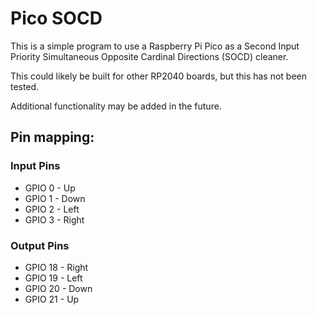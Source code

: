 # Pico SOCD

This is a simple program to use a Raspberry Pi Pico as a Second Input Priority Simultaneous Opposite Cardinal Directions (SOCD) cleaner.

This could likely be built for other RP2040 boards, but this has not been tested.

Additional functionality may be added in the future.

## Pin mapping:

### Input Pins
* GPIO 0 - Up
* GPIO 1 - Down
* GPIO 2 - Left
* GPIO 3 - Right

### Output Pins
* GPIO 18 - Right
* GPIO 19 - Left
* GPIO 20 - Down
* GPIO 21 - Up
